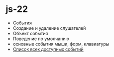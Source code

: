 # js-22

- События
- Создание и удаление слушателей
- Объект события
- Поведение по умолчанию
- основные события мыши, форм, клавиатуры
- [Список всех доступных событий](https://developer.mozilla.org/en-US/docs/Web/Events)
